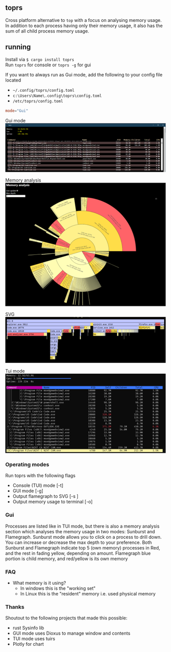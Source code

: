 ## toprs
Cross platform alternative to `top` with a focus on analysing memory usage.
In addition to each process having only their memory usage, it also has the sum of all child process memory usage. 

## running
Install via
`$ cargo install toprs`  
Run `toprs` for console or `toprs -g` for gui

If you want to always run as Gui mode, add the following to your config file located
- `~/.config/toprs/config.toml` 
- `c:\Users\Name\.config\toprs\config.toml` 
- `/etc/toprs/config.toml` 

```toml
mode="Gui"
```



Gui mode
![Gui](Screenshot1.PNG)

Memory analysis
![Gui](Screenshot2.PNG)

SVG
![Gui](Screenshot3.PNG)

Tui mode
![Gui](Screenshot4.PNG)

### Operating modes 
Run toprs with the following flags
- Console (TUI) mode [-t]
- GUI mode [-g]    
- Output flamegraph to SVG [-s <filename>]
- Output memory usage to terminal [-o]

### Gui
Processes are listed like in TUI mode, but there is also a memory analysis section which analyses the memory usage in two modes: Sunburst and Flamegraph. 
Sunburst mode allows you to click on a process to drill down. You can increase or decrease the max depth to your preference. 
Both Sunburst and Flamegraph indicate top 5 (own memory) processes in Red, and the rest in fading yellow, depending on amount.
Flamegraph blue portion is child memory, and red/yellow is its own memory

### FAQ
- What memory is it using?
    - In windows this is the "working set" 
    - In Linux this is the "resident" memory i.e. used physical memory


### Thanks
Shoutout to the following projects that made this possible:
- rust Sysinfo lib
- GUI mode uses Dioxus to manage window and contents
- TUI mode uses tuirs 
- Plotly for chart
